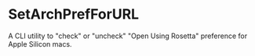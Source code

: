 # SetArchPrefForURL
A CLI utility to "check" or "uncheck" "Open Using Rosetta" preference for Apple Silicon macs. 
